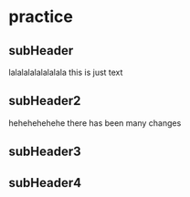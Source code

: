 # practice

## subHeader

lalalalalalalalala this is just text

## subHeader2

hehehehehehe there has been many changes

## subHeader3

## subHeader4